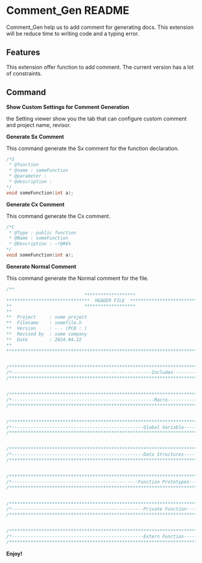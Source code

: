 # Comment_Gen README

Comment_Gen help us to add comment for generating docs.
This extension will be reduce time to writing code and a typing error.

## Features

This extension offer function to add comment.
The current version has a lot of constraints.

## Command

**Show Custom Settings for Comment Generation**
  
the Setting viewer show you the tab that can configure custom comment and project name, revisor.


**Generate Sx Comment**
  
This command generate the Sx comment for the function declaration.

```c
/*S
 * @function
 * @name : someFunction
 * @parameter : 
 * @description : 
*/
void someFunction(int a);
```

**Generate Cx Comment**
  
This command generate the Cx comment.

```c
/*C
 * @Type : public function
 * @Name : someFunction
 * @Description : ~!@#$%
*/
void someFunction(int a);
```

**Generate Normal Comment**
  
This command generate the Normal comment for the file.

```c
/**
                             *******************
*******************************  HEADER FILE  ********************************
**                           *******************                            **
**                                                                          **
**  Project     : some project                                              **
**  Filename    : somefile.h                                                **
**  Version     : -.- (PCB : )                                              ** 
**  Revised by  : some company                                              **
**  Date        : 2024.04.22                                                **
**                                                                          **
******************************************************************************/


/*********************************************************************************************************************/
/*----------------------------------------------------Includes-------------------------------------------------------*/
/*********************************************************************************************************************/


/*********************************************************************************************************************/
/*-----------------------------------------------------Macro---------------------------------------------------------*/
/*********************************************************************************************************************/


/*********************************************************************************************************************/
/*-------------------------------------------------Global Variable---------------------------------------------------*/
/*********************************************************************************************************************/


/*********************************************************************************************************************/
/*-------------------------------------------------Data Structures---------------------------------------------------*/
/*********************************************************************************************************************/


/*********************************************************************************************************************/
/*-----------------------------------------------Function Prototypes-------------------------------------------------*/
/*********************************************************************************************************************/


/*********************************************************************************************************************/
/*-------------------------------------------------Private Function--------------------------------------------------*/
/*********************************************************************************************************************/


/*********************************************************************************************************************/
/*-------------------------------------------------Extern Function---------------------------------------------------*/
/*********************************************************************************************************************/
```

**Enjoy!**
